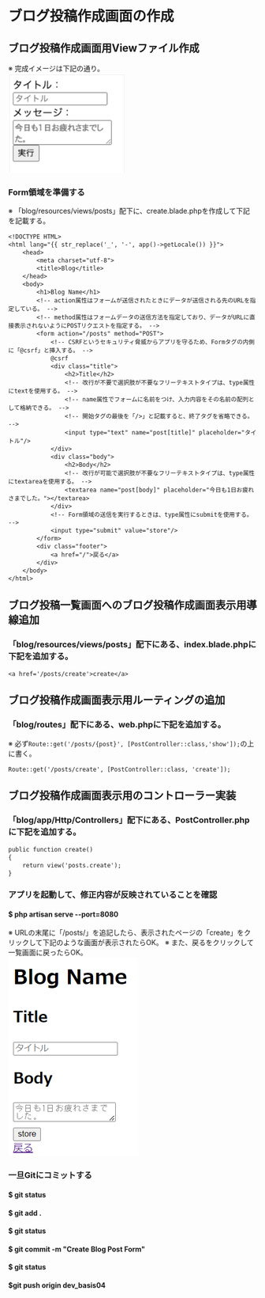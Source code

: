 # ブログ投稿作成画面の作成

## ブログ投稿作成画面用Viewファイル作成
※ 完成イメージは下記の通り。  
![Alt text](../../img/08-4_2_1.png)

### Form領域を準備する
※ 「blog/resources/views/posts」配下に、create.blade.phpを作成して下記を記載する。

    <!DOCTYPE HTML>
    <html lang="{{ str_replace('_', '-', app()->getLocale()) }}">
        <head>
            <meta charset="utf-8">
            <title>Blog</title>
        </head>
        <body>
            <h1>Blog Name</h1>
            <!-- action属性はフォームが送信されたときにデータが送信される先のURLを指定している。 -->
            <!-- method属性はフォームデータの送信方法を指定しており、データがURLに直接表示されないようにPOSTリクエストを指定する。 -->
            <form action="/posts" method="POST">
                <!-- CSRFというセキュリティ脅威からアプリを守るため、Formタグの内側に「@csrf」と挿入する。 -->
                @csrf
                <div class="title">
                    <h2>Title</h2>
                    <!-- 改行が不要で選択肢が不要なフリーテキストタイプは、type属性にtextを使用する。 -->
                    <!-- name属性でフォームに名前をつけ、入力内容をその名前の配列として格納できる。 -->
                    <!-- 開始タグの最後を「/>」と記載すると、終了タグを省略できる。 -->
                    <input type="text" name="post[title]" placeholder="タイトル"/>
                </div>
                <div class="body">
                    <h2>Body</h2>
                    <!-- 改行が可能で選択肢が不要なフリーテキストタイプは、type属性にtextareaを使用する。 -->
                    <textarea name="post[body]" placeholder="今日も1日お疲れさまでした。"></textarea>
                </div>
                <!-- Form領域の送信を実行するときは、type属性にsubmitを使用する。 -->
                <input type="submit" value="store"/>
            </form>
            <div class="footer">
                <a href="/">戻る</a>
            </div>
        </body>
    </html>

## ブログ投稿一覧画面へのブログ投稿作成画面表示用導線追加
### 「blog/resources/views/posts」配下にある、index.blade.phpに下記を追加する。

    <a href='/posts/create'>create</a>

## ブログ投稿作成画面表示用ルーティングの追加
### 「blog/routes」配下にある、web.phpに下記を追加する。
※ 必ず`Route::get('/posts/{post}', [PostController::class,'show']);`の上に書く。

    Route::get('/posts/create', [PostController::class, 'create']);

## ブログ投稿作成画面表示用のコントローラー実装
### 「blog/app/Http/Controllers」配下にある、PostController.phpに下記を追加する。

    public function create()
    {
        return view('posts.create');
    }

### アプリを起動して、修正内容が反映されていることを確認
#### $ php artisan serve --port=8080
※ URLの末尾に「/posts/」を追記したら、表示されたページの「create」をクリックして下記のような画面が表示されたらOK。
※ また、戻るをクリックして一覧画面に戻ったらOK。    
![Alt text](../../img/08-4_2_2.png)

### 一旦Gitにコミットする
#### $ git status
#### $ git add .
#### $ git status
#### $ git commit -m "Create Blog Post Form"
#### $ git status
#### $git push origin dev_basis04